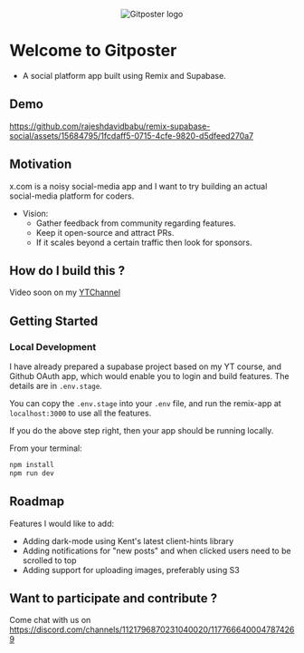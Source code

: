 <p align="center">
  <img src="https://github.com/rajeshdavidbabu/remix-supabase-social/assets/15684795/f00ea48b-79a4-4fc5-acd2-07e2da69448e" alt="Gitposter logo"/>
</p>

# Welcome to Gitposter

- A social platform app built using Remix and Supabase.

## Demo



https://github.com/rajeshdavidbabu/remix-supabase-social/assets/15684795/1fcdaff5-0715-4cfe-9820-d5dfeed270a7



## Motivation

x.com is a noisy social-media app and I want to try building an actual social-media platform for coders.

- Vision:
  - Gather feedback from community regarding features.
  - Keep it open-source and attract PRs.
  - If it scales beyond a certain traffic then look for sponsors.

## How do I build this ?

Video soon on my [YTChannel](https://www.youtube.com/@raj_talks_tech/videos)

## Getting Started

### Local Development

I have already prepared a supabase project based on my YT course, and Github OAuth app, which would enable you to login and build features. The details are in `.env.stage`.

You can copy the `.env.stage` into your `.env` file, and run the remix-app at `localhost:3000` to use all the features.

If you do the above step right, then your app should be running locally.

From your terminal:

```sh
npm install
npm run dev
```

## Roadmap

Features I would like to add:
- Adding dark-mode using Kent's latest client-hints library
- Adding notifications for "new posts" and when clicked users need to be scrolled to top
- Adding support for uploading images, preferably using S3

## Want to participate and contribute ?

Come chat with us on https://discord.com/channels/1121796870231040020/1177666400047874269
